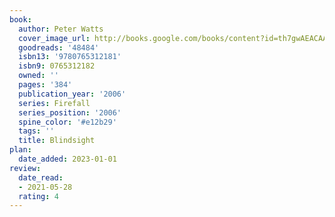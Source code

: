 ```yaml
---
book:
  author: Peter Watts
  cover_image_url: http://books.google.com/books/content?id=th7gwAEACAAJ&printsec=frontcover&img=1&zoom=1&source=gbs_api
  goodreads: '48484'
  isbn13: '9780765312181'
  isbn9: 0765312182
  owned: ''
  pages: '384'
  publication_year: '2006'
  series: Firefall
  series_position: '2006'
  spine_color: '#e12b29'
  tags: ''
  title: Blindsight
plan:
  date_added: 2023-01-01
review:
  date_read:
  - 2021-05-28
  rating: 4
---
```


